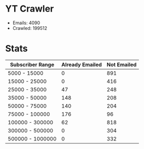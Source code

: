 # YT Crawler
- Emails: 4090
- Crawled: 199512

# Stats
| Subscriber Range  | Already Emailed | Not Emailed |
|-------|-------|-------|
| 5000 - 15000 | 0 | 891 |
| 15000 - 25000 | 0 | 416 |
| 25000 - 35000 | 47 | 248 |
| 35000 - 50000 | 148 | 208 |
| 50000 - 75000 | 140 | 204 |
| 75000 - 100000 | 176 | 96 |
| 100000 - 300000 | 62 | 818 |
| 300000 - 500000 | 0 | 304 |
| 500000 - 1000000 | 0 | 332 |
